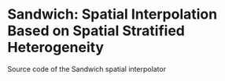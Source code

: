 # Sandwich: Spatial Interpolation Based on Spatial Stratified Heterogeneity
Source code of the Sandwich spatial interpolator
